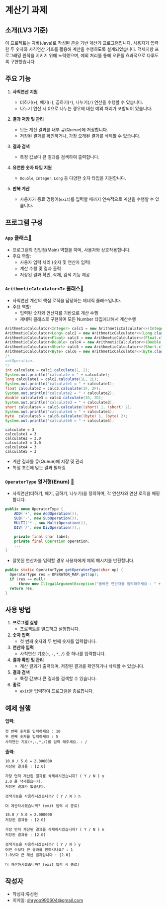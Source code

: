 # 계산기 과제

## 소개(LV3 기준)

이 프로젝트는 자바(Java)로 작성된 콘솔 기반 계산기 프로그램입니다. 사용자가 입력한 두 숫자와 사칙연산 기호를 활용해 계산을 수행하도록 설계되었습니다.
객체지향 프로그래밍 원칙을 지키기 위해 노력했으며, 예외 처리를 통해 오류를 효과적으로 다루도록 구현했습니다. 

## 주요 기능

1. **사칙연산 지원**
   - 더하기(`+`), 빼기(`-`), 곱하기(`*`), 나누기(`/`) 연산을 수행할 수 있습니다.
   - 나누기 연산 시 0으로 나누는 경우에 대한 예외 처리가 포함되어 있습니다.

2. **결과 저장 및 관리**
   - 모든 계산 결과를 내부 큐(Queue)에 저장합니다.
   - 저장된 결과를 확인하거나, 가장 오래된 결과를 삭제할 수 있습니다.

3. **결과 검색**
   - 특정 값보다 큰 결과를 검색하여 출력합니다.

4. **유연한 숫자 타입 지원**
   - `Double`, `Integer`, `Long` 등 다양한 숫자 타입을 지원합니다.

5. **반복 계산**
   - 사용자가 종료 명령어(`exit`)를 입력할 때까지 연속적으로 계산을 수행할 수 있습니다.

## 프로그램 구성

### `App` 클래스[🔗](./src/main/java/com/example/calculator/LV3/App.java)

- 프로그램의 진입점(Main) 역할을 하며, 사용자와 상호작용합니다.
- 주요 역할:
  - 사용자 입력 처리 (숫자 및 연산자 입력)
  - 계산 수행 및 결과 출력
  - 저장된 결과 확인, 삭제, 검색 기능 제공

### `ArithmeticCalculator<T>` 클래스[🔗](./src/main/java/com/example/calculator/LV3/ArithmeticCalculator.java)

- 사칙연산 계산의 핵심 로직을 담당하는 제네릭 클래스입니다.
- 주요 역할:
  - 입력된 숫자와 연산자를 기반으로 계산 수행
  - 제네릭 클래스로 구현하여 모든 Number 타입에대해서 계산수행
```java
ArithmeticCalculator<Integer> calc1 = new ArithmeticCalculator<>(Integer.class);
ArithmeticCalculator<Long> calc2 = new ArithmeticCalculator<>(Long.class);
ArithmeticCalculator<Float> calc3 = new ArithmeticCalculator<>(Float.class);
ArithmeticCalculator<Double> calc4 = new ArithmeticCalculator<>(Double.class);
ArithmeticCalculator<Short> calc5 = new ArithmeticCalculator<>(Short.class);
ArithmeticCalculator<Byte> calc6 = new ArithmeticCalculator<>(Byte.class);
/*
setOperation..
*/
int calculate = calc1.calculate(1, 2);
System.out.println("calculate = " + calculate);
long calculate1 = calc2.calculate(1L, 2L);
System.out.println("calculate1 = " + calculate1);
float calculate2 = calc3.calculate(1F, 2F);
System.out.println("calculate2 = " + calculate2);
double calculate3 = calc4.calculate(1D, 2D);
System.out.println("calculate3 = " + calculate3);
short calculate4 = calc5.calculate((short) 1, (short) 2);
System.out.println("calculate4 = " + calculate4);
byte  calculate5 = calc6.calculate((byte) 1, (byte) 2);
System.out.println("calculate5 = " + calculate5);
```
```
calculate = 3
calculate1 = 3
calculate2 = 3.0
calculate3 = 3.0
calculate4 = 3
calculate5 = 3
```
  - 계산 결과를 큐(Queue)에 저장 및 관리
  - 특정 조건에 맞는 결과 필터링
  

### `OperatorType` 열거형(Enum) [🔗](./src/main/java/com/example/calculator/LV3/OperatorType.java)

- 사칙연산(더하기, 빼기, 곱하기, 나누기)을 정의하며, 각 연산자와 연산 로직을 매핑합니다.
```java
public enum OperatorType {
    ADD('+', new AddOperation()),
    SUB('-', new SubOperation()),
    MULTI('*', new MultiOperation()),
    DIV('/', new DivOperation()),;

    private final char label;
    private final Operation operation;
    ...
}
```
- 잘못된 연산자를 입력할 경우 사용자에게 예외 메시지를 반환합니다.
```java
public static OperatorType getOperatorType(char op) {
  OperatorType res = OPERATOR_MAP.get(op);
  if (res == null)
      throw new IllegalArgumentException("올바른 연산자를 입력해주세요 : " + op);
  return res;
}
```

## 사용 방법

1. **프로그램 실행**
   - 프로젝트를 빌드하고 실행합니다.
2. **숫자 입력**
   - 첫 번째 숫자와 두 번째 숫자를 입력합니다.
3. **연산자 입력**
   - 사칙연산 기호(`+`, `-`, `*`, `/`) 중 하나를 입력합니다.
4. **결과 확인 및 관리**
   - 계산 결과가 출력되며, 저장된 결과를 확인하거나 삭제할 수 있습니다.
5. **결과 검색**
   - 특정 값보다 큰 결과를 검색할 수 있습니다.
6. **종료**
   - `exit`을 입력하여 프로그램을 종료합니다.

## 예제 실행

**입력:**
```
첫 번째 숫자를 입력하세요 : 10
두 번째 숫자를 입력하세요 : 5
사칙연산 기호(+,-,*,/)를 입력 해주세요. : /
```

**출력:**
```
10.0 / 5.0 = 2.000000
저장된 결과들 : [2.0]

가장 먼저 계산된 결과를 삭제하시겠습니까? ( Y / N ) y
2.0 을 삭제했습니다.
저장된 결과가 없습니다.

검색기능을 사용하시겠습니까? ( Y / N ) n

더 계산하시겠습니까? (exit 입력 시 종료)
```

```
10.0 / 5.0 = 2.000000
저장된 결과들 : [2.0]

가장 먼저 계산된 결과를 삭제하시겠습니까? ( Y / N ) n
저장된 결과들 : [2.0]

검색기능을 사용하시겠습니까? ( Y / N ) y
어떤 수보다 큰 결과를 원하시나요? : 1
1.0보다 큰 계산 결과입니다 : [2.0]

더 계산하시겠습니까? (exit 입력 시 종료)
```

## 작성자

- 작성자:류성현
- 이메일: shryoo990604@gmail.com

